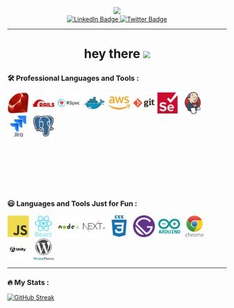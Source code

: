 <div id="header" align="center">
  <img src="https://media.giphy.com/media/SWoSkN6DxTszqIKEqv/giphy.gif" width="200"/>
</div>

<div id="badges" align="center">
  <a href="https://www.linkedin.com/in/john-connolly-677196157/">
    <img src="https://img.shields.io/badge/LinkedIn-white?style=for-the-badge&logo=linkedin&logoColor=blue" alt="LinkedIn Badge"/>
  </a>
  <a href="https://twitter.com/johncconnolly">
    <img src="https://img.shields.io/badge/Twitter-blue?style=for-the-badge&logo=twitter&logoColor=white" alt="Twitter Badge"/>
  </a>
</div>

---

<h1 align="center">
  hey there
  <img src="https://media.giphy.com/media/hvRJCLFzcasrR4ia7z/giphy.gif" width="30px"/>
  <div style="line-height:5px;">&nbsp;</div>
</h1>


### :hammer_and_wrench: Professional Languages and Tools :

<div>
    <img src="https://github.com/devicons/devicon/blob/master/icons/ruby/ruby-original.svg" title="JavaScript" alt="JavaScript" width="50" height="50"/>&nbsp;
    <img src="https://github.com/devicons/devicon/blob/master/icons/rails/rails-plain-wordmark.svg" title="JavaScript" alt="JavaScript" width="50" height="50"/>&nbsp;
    <img src="https://github.com/devicons/devicon/blob/master/icons/rspec/rspec-original-wordmark.svg" title="JavaScript" alt="JavaScript" width="50" height="50"/>&nbsp;
    <img src="https://github.com/devicons/devicon/blob/master/icons/docker/docker-original.svg" title="JavaScript" alt="JavaScript" width="50" height="50"/>&nbsp;
    <img src="https://github.com/devicons/devicon/blob/master/icons/amazonwebservices/amazonwebservices-plain-wordmark.svg" title="AWS" alt="AWS" width="50" height="50"/>&nbsp;
    <img src="https://github.com/devicons/devicon/blob/master/icons/git/git-original-wordmark.svg" title="Git" **alt="Git" width="50" height="50"/>
    <img src="https://github.com/devicons/devicon/blob/master/icons/selenium/selenium-original.svg" title="JavaScript" alt="JavaScript" width="50" height="50"/>&nbsp;
    <img src="https://github.com/devicons/devicon/blob/master/icons/jenkins/jenkins-original.svg" title="JavaScript" alt="JavaScript" width="50" height="50"/>&nbsp;
    <img src="https://github.com/devicons/devicon/blob/master/icons/jira/jira-original-wordmark.svg" title="JavaScript" alt="JavaScript" width="50" height="50"/>&nbsp;
    <img src="https://github.com/devicons/devicon/blob/master/icons/postgresql/postgresql-original.svg" title="JavaScript" alt="JavaScript" width="50" height="50"/>&nbsp;
</div>

<div style="padding:50px;">&nbsp;</div>

### 😃 Languages and Tools Just for Fun :

<div>
    <img src="https://github.com/devicons/devicon/blob/master/icons/javascript/javascript-original.svg" title="JavaScript" alt="JavaScript" width="50" height="50"/>&nbsp;
    <img src="https://github.com/devicons/devicon/blob/master/icons/react/react-original-wordmark.svg" title="React" alt="React" width="50" height="50"/>&nbsp;
    <img src="https://github.com/devicons/devicon/blob/master/icons/nodejs/nodejs-original-wordmark.svg" title="NodeJS" alt="NodeJS" width="50" height="50"/>&nbsp;
    <img src="https://github.com/devicons/devicon/blob/master/icons/nextjs/nextjs-original-wordmark.svg" title="JavaScript" alt="JavaScript" width="50" height="50"/>&nbsp;
    <img src="https://github.com/devicons/devicon/blob/master/icons/css3/css3-plain-wordmark.svg"  title="CSS3" alt="CSS" width="50" height="50"/>&nbsp;
    <img src="https://github.com/devicons/devicon/blob/master/icons/gatsby/gatsby-original.svg" title="Gatsby"  alt="Gatsby" width="50" height="50"/>&nbsp;
    <img src="https://github.com/devicons/devicon/blob/master/icons/arduino/arduino-original-wordmark.svg" title="JavaScript" alt="JavaScript" width="50" height="50"/>&nbsp;
    <img src="https://github.com/devicons/devicon/blob/master/icons/chrome/chrome-original-wordmark.svg" title="JavaScript" alt="JavaScript" width="50" height="50"/>&nbsp;
    <img src="https://github.com/devicons/devicon/blob/master/icons/unity/unity-original-wordmark.svg" title="JavaScript" alt="JavaScript" width="50" height="50"/>&nbsp;
    <img src="https://github.com/devicons/devicon/blob/master/icons/wordpress/wordpress-original.svg" title="JavaScript" alt="JavaScript" width="50" height="50"/>&nbsp;
</div>

---

### :fire: My Stats :

[![GitHub Streak](http://github-readme-streak-stats.herokuapp.com?user=jcconnol&theme=dark&background=000000)](https://git.io/streak-stats)
